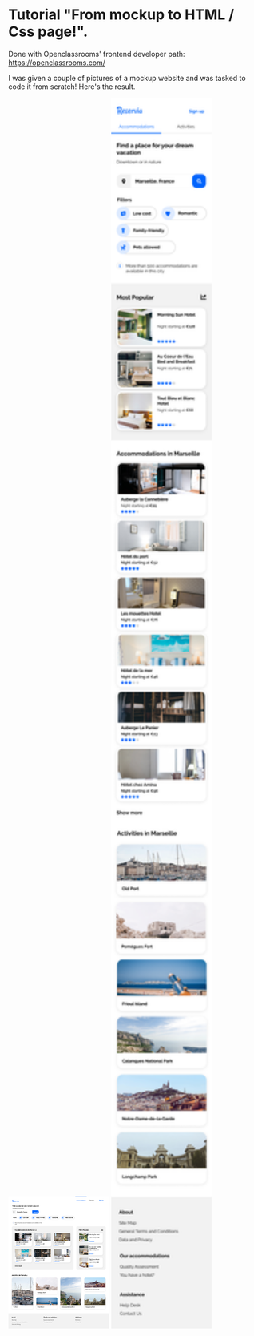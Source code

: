 # Tutorial "From mockup to HTML / Css page!".

 Done with Openclassrooms' frontend developer path: https://openclassrooms.com/

I was given a couple of pictures of a mockup website and was tasked to code it from scratch! Here's the result.


<img src="./assets/desktop.png" width=40% height="auto">
<img src="./assets/iphone.png" width=40% height="auto">


